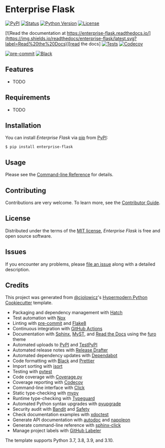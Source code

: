 # Enterprise Flask

[![PyPI](https://img.shields.io/pypi/v/enterprise-flask.svg)][pypi_]
[![Status](https://img.shields.io/pypi/status/enterprise-flask.svg)][status]
[![Python Version](https://img.shields.io/pypi/pyversions/enterprise-flask)][python version]
[![License](https://img.shields.io/pypi/l/enterprise-flask)][license]

[![Read the documentation at https://enterprise-flask.readthedocs.io/](https://img.shields.io/readthedocs/enterprise-flask/latest.svg?label=Read%20the%20Docs)][read the docs]
[![Tests](https://github.com/nitheesh-me/enterprise-flask/workflows/Tests/badge.svg)][tests]
[![Codecov](https://codecov.io/gh/nitheesh-me/enterprise-flask/branch/main/graph/badge.svg)][codecov]

[![pre-commit](https://img.shields.io/badge/pre--commit-enabled-brightgreen?logo=pre-commit&logoColor=white)][pre-commit]
[![Black](https://img.shields.io/badge/code%20style-black-000000.svg)][black]

[pypi_]: https://pypi.org/project/enterprise-flask/
[status]: https://pypi.org/project/enterprise-flask/
[python version]: https://pypi.org/project/enterprise-flask
[read the docs]: https://enterprise-flask.readthedocs.io/
[tests]: https://github.com/nitheesh-me/enterprise-flask/actions?workflow=Tests
[codecov]: https://app.codecov.io/gh/nitheesh-me/enterprise-flask
[pre-commit]: https://github.com/pre-commit/pre-commit
[black]: https://github.com/psf/black

## Features

- TODO

## Requirements

- TODO

## Installation

You can install _Enterprise Flask_ via [pip] from [PyPI]:

```console
$ pip install enterprise-flask
```

## Usage

Please see the [Command-line Reference] for details.

## Contributing

Contributions are very welcome.
To learn more, see the [Contributor Guide].

## License

Distributed under the terms of the [MIT license][license],
_Enterprise Flask_ is free and open source software.

## Issues

If you encounter any problems,
please [file an issue] along with a detailed description.

## Credits

This project was generated from [@cjolowicz]'s [Hypermodern Python Cookiecutter] template.

[@cjolowicz]: https://github.com/cjolowicz
[pypi]: https://pypi.org/
[hypermodern python cookiecutter]: https://github.com/cjolowicz/cookiecutter-hypermodern-python
[file an issue]: https://github.com/nitheesh-me/enterprise-flask/issues
[pip]: https://pip.pypa.io/

<!-- github-only -->

[license]: https://github.com/nitheesh-me/enterprise-flask/blob/main/LICENSE
[contributor guide]: https://github.com/nitheesh-me/enterprise-flask/blob/main/CONTRIBUTING.md
[command-line reference]: https://enterprise-flask.readthedocs.io/en/latest/usage.html

- Packaging and dependency management with [Hatch]
- Test automation with [Nox]
- Linting with [pre-commit] and [Flake8]
- Continuous integration with [GitHub Actions]
- Documentation with [Sphinx], [MyST], and [Read the Docs] using the [furo] theme
- Automated uploads to [PyPI] and [TestPyPI]
- Automated release notes with [Release Drafter]
- Automated dependency updates with [Dependabot]
- Code formatting with [Black] and [Prettier]
- Import sorting with [isort]
- Testing with [pytest]
- Code coverage with [Coverage.py]
- Coverage reporting with [Codecov]
- Command-line interface with [Click]
- Static type-checking with [mypy]
- Runtime type-checking with [Typeguard]
- Automated Python syntax upgrades with [pyupgrade]
- Security audit with [Bandit] and [Safety]
- Check documentation examples with [xdoctest]
- Generate API documentation with [autodoc] and [napoleon]
- Generate command-line reference with [sphinx-click]
- Manage project labels with [GitHub Labeler]

The template supports Python 3.7, 3.8, 3.9, and 3.10.

[autodoc]: https://www.sphinx-doc.org/en/master/usage/extensions/autodoc.html
[bandit]: https://github.com/PyCQA/bandit
[black]: https://github.com/psf/black
[click]: https://click.palletsprojects.com/
[codecov]: https://codecov.io/
[coverage.py]: https://coverage.readthedocs.io/
[dependabot]: https://github.com/dependabot/dependabot-core
[flake8]: http://flake8.pycqa.org
[furo]: https://pradyunsg.me/furo/
[github actions]: https://github.com/features/actions
[github labeler]: https://github.com/marketplace/actions/github-labeler
[hatch]: https://hatch.pypa.io/
[isort]: https://pycqa.github.io/isort/
[mypy]: http://mypy-lang.org/
[myst]: https://myst-parser.readthedocs.io/
[napoleon]: https://www.sphinx-doc.org/en/master/usage/extensions/napoleon.html
[nox]: https://nox.thea.codes/
[pre-commit]: https://pre-commit.com/
[prettier]: https://prettier.io/
[pypi]: https://pypi.org/
[pytest]: https://docs.pytest.org/en/latest/
[pyupgrade]: https://github.com/asottile/pyupgrade
[read the docs]: https://readthedocs.org/
[release drafter]: https://github.com/release-drafter/release-drafter
[safety]: https://github.com/pyupio/safety
[sphinx]: http://www.sphinx-doc.org/
[sphinx-click]: https://sphinx-click.readthedocs.io/
[testpypi]: https://test.pypi.org/
[typeguard]: https://github.com/agronholm/typeguard
[xdoctest]: https://github.com/Erotemic/xdoctest
